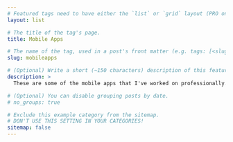 ```yaml
---
# Featured tags need to have either the `list` or `grid` layout (PRO only).
layout: list

# The title of the tag's page.
title: Mobile Apps

# The name of the tag, used in a post's front matter (e.g. tags: [<slug>]).
slug: mobileapps

# (Optional) Write a short (~150 characters) description of this featured tag.
description: >
  These are some of the mobile apps that I've worked on professionally.

# (Optional) You can disable grouping posts by date.
# no_groups: true

# Exclude this example category from the sitemap.
# DON'T USE THIS SETTING IN YOUR CATEGORIES!
sitemap: false
---
```

